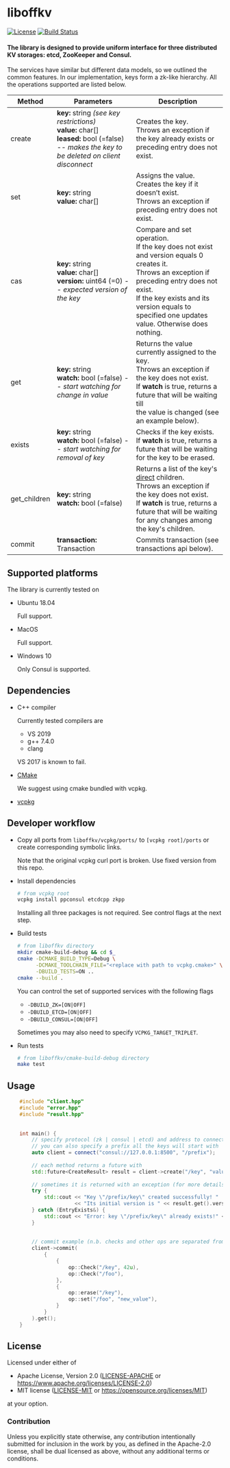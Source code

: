 liboffkv
========
[![License](https://img.shields.io/badge/license-MIT%2FApache--2.0-blue.svg)](https://opensource.org/licenses/Apache-2.0)
[![Build Status](https://travis-ci.org/offscale/liboffkv.svg?branch=master)](https://travis-ci.org/offscale/liboffkv)

#### The library is designed to provide uniform interface for three distributed KV storages: etcd, ZooKeeper and Consul. 

The services have similar but different data models, so we outlined the common features. In our implementation, keys form a zk-like hierarchy. All the operations supported are listed below.

<table align="center">
  <thead>
    <tr>
      <th>Method</th>
      <th>Parameters</th>
      <th>Description</th>
    </tr>
  </thead>
  <tbody>
    <tr>
      <td>create</td>
      <td>
      	<b>key:</b> string <i>(see key restrictions)</i><br>
        <b>value:</b> char[]<br>
        <b>leased:</b> bool (=false) -- <i>makes the key to be deleted on client disconnect</i>
	  </td>
      <td>Creates the key.<br>
      	  Throws an exception if the key already exists or<br>
          preceding entry does not exist.</td>
    </tr>
    <tr>
    	<td>set</td>
        <td><b>key:</b> string<br>
        	<b>value:</b> char[]
		</td>
        <td>Assigns the value.<br>
        	Creates the key if it doesn’t exist.<br>
            Throws an exception if preceding entry does not exist.
        </td>
    </tr>
    <tr>
    	<td>cas</td>
        <td><b>key:</b> string<br>
        	<b>value:</b> char[]<br>
            <b>version:</b> uint64 (=0) -- <i>expected version of the key</i>
		</td>
        <td>
        	Compare and set operation.<br>
			If the key does not exist and version equals 0 creates it.<br>
            Throws an exception if preceding entry does not exist.<br>
			If the key exists and its version equals to specified one updates value.
			Otherwise does nothing.
        </td>
    </tr>
    <tr>
    	<td>get</td>
        <td><b>key:</b> string<br>
            <b>watch:</b> bool (=false) -- <i> start watching for change in value</i>
        </td>
        <td>
        	Returns the value currently assigned to the key.<br>
            Throws an exception if the key does not exist.<br>
            If <b>watch</b> is true, returns a future that will be waiting till<br>
            the value is changed (see an example below).
        </td>
    </tr>
    <tr>
    	<td>exists</td>
        <td><b>key:</b> string<br>
        	<b>watch:</b> bool (=false) -- <i>start watching for removal of key</i>
        </td>
        <td>
        	Checks if the key exists.<br>
            If <b>watch</b> is true, returns a future that will be waiting for the key to be erased.
        </td>
    </tr>
    <tr>
    	<td>get_children</td>
        <td><b>key:</b> string<br>
        	<b>watch:</b> bool (=false)<br>
        </td>
        <td>
        Returns a list of the key's <u>direct</u> children.<br>
        Throws an exception if the key does not exist.<br>
        If <b>watch</b> is true, returns a future that will be waiting for any changes among the key's children.
        </td>
    </tr>
    <tr>
    	<td>commit</td>
        <td><b>transaction:</b> Transaction</td>
        <td>Commits transaction (see transactions api below).
    </tr>
  </tbody>
</table>

## Supported platforms

The library is currently tested on

- Ubuntu 18.04

  Full support.

- MacOS

  Full support.

- Windows 10

  Only Consul is supported.

## Dependencies

  - C++ compiler

    Currently tested compilers are

    - VS 2019
    - g++ 7.4.0
    - clang

    VS 2017 is known to fail.

  - [CMake](https://cmake.org)

    We suggest using cmake bundled with vcpkg.

  - [vcpkg](https://docs.microsoft.com/en-us/cpp/build/vcpkg)

## Developer workflow

- Copy all ports from `liboffkv/vcpkg/ports/` to `[vcpkg root]/ports` or create corresponding symbolic links.

  Note that the original vcpkg curl port is broken. Use fixed version from this repo.

- Install dependencies

  ```sh
  # from vcpkg root
  vcpkg install ppconsul etcdcpp zkpp
  ```

  Installing all three packages is not required. See control flags at the next step.

- Build tests

    ```sh
    # from liboffkv directory
    mkdir cmake-build-debug && cd $_
    cmake -DCMAKE_BUILD_TYPE=Debug \
          -DCMAKE_TOOLCHAIN_FILE="<replace with path to vcpkg.cmake>" \
          -DBUILD_TESTS=ON ..
    cmake --build .
    ```

    You can control the set of supported services with the following flags

    - `-DBUILD_ZK=[ON|OFF]`
    - `-DBUILD_ETCD=[ON|OFF]`
    - `-DBUILD_CONSUL=[ON|OFF]`

    Sometimes you may also need to specify `VCPKG_TARGET_TRIPLET`.

- Run tests

  ```sh
  # from liboffkv/cmake-build-debug directory
  make test
  ```

## Usage
```cpp
    #include "client.hpp"
    #include "error.hpp"
    #include "result.hpp"
    
    
    int main() {
        // specify protocol (zk | consul | etcd) and address to connect to the service
        // you can also specify a prefix all the keys will start with
        auto client = connect("consul://127.0.0.1:8500", "/prefix");
        
        // each method returns a future with
        std::future<CreateResult> result = client->create("/key", "value");
        
        // sometimes it is returned with an exception (for more details see "src/client_interface.hpp"
        try {
            std::cout << "Key \"/prefix/key\" created successfully! "
                      << "Its initial version is " << result.get().version << std::endl;
        } catch (EntryExists&) {
            std::cout << "Error: key \"/prefix/key\" already exists!" << std::endl;
        }
        
        
        // commit example (n.b. checks and other ops are separated from each other)
        client->commit(
            {
                {
                    op::Check("/key", 42u),
                    op::Check("/foo"),
                },
                {
                    op::erase("/key"),
                    op::set("/foo", "new_value"),
                }
            }
        ).get();
    }
```

## License

Licensed under either of

- Apache License, Version 2.0 ([LICENSE-APACHE](LICENSE-APACHE) or <https://www.apache.org/licenses/LICENSE-2.0>)
- MIT license ([LICENSE-MIT](LICENSE-MIT) or <https://opensource.org/licenses/MIT>)

at your option.

### Contribution

Unless you explicitly state otherwise, any contribution intentionally submitted
for inclusion in the work by you, as defined in the Apache-2.0 license, shall be
dual licensed as above, without any additional terms or conditions.


